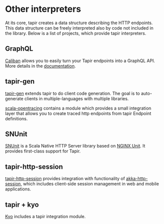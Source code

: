 # Other interpreters

At its core, tapir creates a data structure describing the HTTP endpoints. This data structure can be freely 
interpreted also by code not included in the library. Below is a list of projects, which provide tapir interpreters.

## GraphQL

[Caliban](https://github.com/ghostdogpr/caliban) allows you to easily turn your Tapir endpoints into a GraphQL API. More details in the [documentation](https://ghostdogpr.github.io/caliban/docs/interop.html#tapir).

## tapir-gen

[tapir-gen](https://github.com/xplosunn/tapir-gen) extends tapir to do client code generation. The goal is to 
auto-generate clients in multiple-languages with multiple libraries.

[scala-opentracing](https://github.com/Colisweb/scala-opentracing) contains a module which provides a small integration 
layer that allows you to create traced http endpoints from tapir Endpoint definitions.

## SNUnit

[SNUnit](https://github.com/lolgab/snunit) is a Scala Native HTTP Server library based on [NGINX Unit](https://unit.nginx.org/). It provides first-class support for Tapir.

## tapir-http-session

[tapir-http-session](https://github.com/SOFTNETWORK-APP/tapir-http-session) provides integration with functionality of [akka-http-session](https://github.com/softwaremill/akka-http-session), which includes client-side session management in web and mobile applications.

## tapir + kyo

[Kyo](https://github.com/getkyo/kyo/#routes-http-server-via-tapir) includes a tapir integration module.
